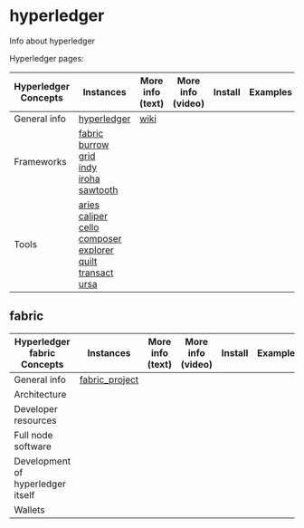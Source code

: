 # hyperledger
Info about hyperledger


Hyperledger pages:

 
| Hyperledger Concepts      | Instances                | More info (text) | More info (video) |   Install  |  Examples |
| ---------------           |  ---------               | ---------       | ---------          | ---------  |  -------- | 
| General info              | [hyperledger]            | [wiki]
| Frameworks                | [fabric]<br>[burrow]<br>[grid]<br>[indy]<br>[iroha]<br>[sawtooth]
| Tools                     | [aries]<br>[caliper]<br>[cello]<br>[composer]<br>[explorer]<br>[quilt]<br>[transact]<br>[ursa]

[hyperledger]:  https://www.hyperledger.org/projects
[wiki]: https://wiki.hyperledger.org

[fabric]:   #fabric
[burrow]:   https://www.hyperledger.org/projects/hyperledger-burrow
[grid]:     https://www.hyperledger.org/projects/grid
[indy]:     https://www.hyperledger.org/projects/hyperledger-indy
[iroha]:    https://www.hyperledger.org/projects/iroha
[sawtooth]: https://www.hyperledger.org/projects/sawtooth

[aries]:    https://www.hyperledger.org/projects/aries
[caliper]:  https://www.hyperledger.org/projects/caliper
[cello]:    https://www.hyperledger.org/projects/cello
[composer]: https://www.hyperledger.org/projects/composer
[explorer]: https://www.hyperledger.org/projects/explorer
[quilt]:    https://www.hyperledger.org/projects/quilt
[transact]: https://www.hyperledger.org/projects/transact
[ursa]:     https://www.hyperledger.org/projects/ursa


## fabric
| Hyperledger fabric Concepts      | Instances            | More info (text) | More info (video) |   Install  |  Examples |
| ---------------                  |  ---------               | ---------       | ---------          | ---------  |  -------- | 
| General info                     | [fabric_project]
| Architecture                     | 
| Developer resources              | 
| Full node software               | 
| Development of hyperledger itself| 
| Wallets
 
[fabric_project]: https://www.hyperledger.org/projects/fabric

